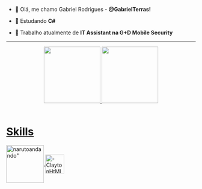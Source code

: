 * 👋 Olá, me chamo Gabriel Rodrigues - **@GabrielTerras!**
 
 * 📘  Estudando **C#** 
 * 🏢 Trabalho atualmente de  **IT Assistant na G+D Mobile Security**
 
---

<div align="center">
  <a href="https://github.com/GabrielTerras">
  <img height="150em" src="https://github-readme-stats.vercel.app/api?username=GabrielTerras&show_icons=true&theme=dracula&include_all_commits=true&count_private=true"/>
  <img height="150em" src="https://github-readme-stats.vercel.app/api/top-langs/?username=GabrielTerras&layout=compact&langs_count=7&theme=dracula"/>
</div>
 <div><br>
  <h1> Skills </h1>
   <img align="center" alt=narutoandando" heght="100" width="100" src="https://giffiles.alphacoders.com/123/1232.gif">
  <img align="center" alt="-ClaytonHtMl5" height="50" width="50" src="https://iconape.com/wp-content/png_logo_vector/c.png">
</div>
